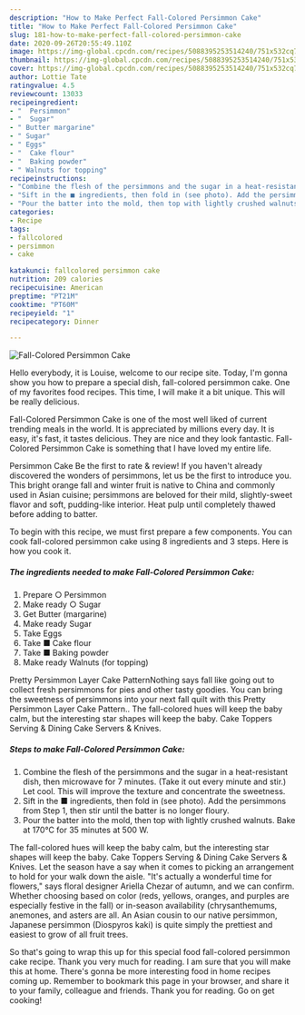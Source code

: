 ```yaml
---
description: "How to Make Perfect Fall-Colored Persimmon Cake"
title: "How to Make Perfect Fall-Colored Persimmon Cake"
slug: 181-how-to-make-perfect-fall-colored-persimmon-cake
date: 2020-09-26T20:55:49.110Z
image: https://img-global.cpcdn.com/recipes/5088395253514240/751x532cq70/fall-colored-persimmon-cake-recipe-main-photo.jpg
thumbnail: https://img-global.cpcdn.com/recipes/5088395253514240/751x532cq70/fall-colored-persimmon-cake-recipe-main-photo.jpg
cover: https://img-global.cpcdn.com/recipes/5088395253514240/751x532cq70/fall-colored-persimmon-cake-recipe-main-photo.jpg
author: Lottie Tate
ratingvalue: 4.5
reviewcount: 13033
recipeingredient:
- "  Persimmon"
- "  Sugar"
- " Butter margarine"
- " Sugar"
- " Eggs"
- "  Cake flour"
- "  Baking powder"
- " Walnuts for topping"
recipeinstructions:
- "Combine the flesh of the persimmons and the sugar in a heat-resistant dish, then microwave for 7 minutes. (Take it out every minute and stir.) Let cool. This will improve the texture and concentrate the sweetness."
- "Sift in the ■ ingredients, then fold in (see photo). Add the persimmons from Step 1, then stir until the batter is no longer floury."
- "Pour the batter into the mold, then top with lightly crushed walnuts. Bake at 170°C for 35 minutes at 500 W."
categories:
- Recipe
tags:
- fallcolored
- persimmon
- cake

katakunci: fallcolored persimmon cake 
nutrition: 209 calories
recipecuisine: American
preptime: "PT21M"
cooktime: "PT60M"
recipeyield: "1"
recipecategory: Dinner

---
```



![Fall-Colored Persimmon Cake](https://img-global.cpcdn.com/recipes/5088395253514240/751x532cq70/fall-colored-persimmon-cake-recipe-main-photo.jpg)

Hello everybody, it is Louise, welcome to our recipe site. Today, I'm gonna show you how to prepare a special dish, fall-colored persimmon cake. One of my favorites food recipes. This time, I will make it a bit unique. This will be really delicious.

Fall-Colored Persimmon Cake is one of the most well liked of current trending meals in the world. It is appreciated by millions every day. It is easy, it's fast, it tastes delicious. They are nice and they look fantastic. Fall-Colored Persimmon Cake is something that I have loved my entire life.

Persimmon Cake Be the first to rate &amp; review! If you haven&#39;t already discovered the wonders of persimmons, let us be the first to introduce you. This bright orange fall and winter fruit is native to China and commonly used in Asian cuisine; persimmons are beloved for their mild, slightly-sweet flavor and soft, pudding-like interior. Heat pulp until completely thawed before adding to batter.


To begin with this recipe, we must first prepare a few components. You can cook fall-colored persimmon cake using 8 ingredients and 3 steps. Here is how you cook it.

<!--inarticleads1-->

##### The ingredients needed to make Fall-Colored Persimmon Cake:

1. Prepare  ○ Persimmon
1. Make ready  ○ Sugar
1. Get  Butter (margarine)
1. Make ready  Sugar
1. Take  Eggs
1. Take  ■ Cake flour
1. Take  ■ Baking powder
1. Make ready  Walnuts (for topping)


Pretty Persimmon Layer Cake PatternNothing says fall like going out to collect fresh persimmons for pies and other tasty goodies. You can bring the sweetness of persimmons into your next fall quilt with this Pretty Persimmon Layer Cake Pattern.. The fall-colored hues will keep the baby calm, but the interesting star shapes will keep the baby. Cake Toppers Serving &amp; Dining Cake Servers &amp; Knives. 

<!--inarticleads2-->

##### Steps to make Fall-Colored Persimmon Cake:

1. Combine the flesh of the persimmons and the sugar in a heat-resistant dish, then microwave for 7 minutes. (Take it out every minute and stir.) Let cool. This will improve the texture and concentrate the sweetness.
1. Sift in the ■ ingredients, then fold in (see photo). Add the persimmons from Step 1, then stir until the batter is no longer floury.
1. Pour the batter into the mold, then top with lightly crushed walnuts. Bake at 170°C for 35 minutes at 500 W.


The fall-colored hues will keep the baby calm, but the interesting star shapes will keep the baby. Cake Toppers Serving &amp; Dining Cake Servers &amp; Knives. Let the season have a say when it comes to picking an arrangement to hold for your walk down the aisle. &#34;It&#39;s actually a wonderful time for flowers,&#34; says floral designer Ariella Chezar of autumn, and we can confirm. Whether choosing based on color (reds, yellows, oranges, and purples are especially festive in the fall) or in-season availability (chrysanthemums, anemones, and asters are all. An Asian cousin to our native persimmon, Japanese persimmon (Diospyros kaki) is quite simply the prettiest and easiest to grow of all fruit trees. 

So that's going to wrap this up for this special food fall-colored persimmon cake recipe. Thank you very much for reading. I am sure that you will make this at home. There's gonna be more interesting food in home recipes coming up. Remember to bookmark this page in your browser, and share it to your family, colleague and friends. Thank you for reading. Go on get cooking!
